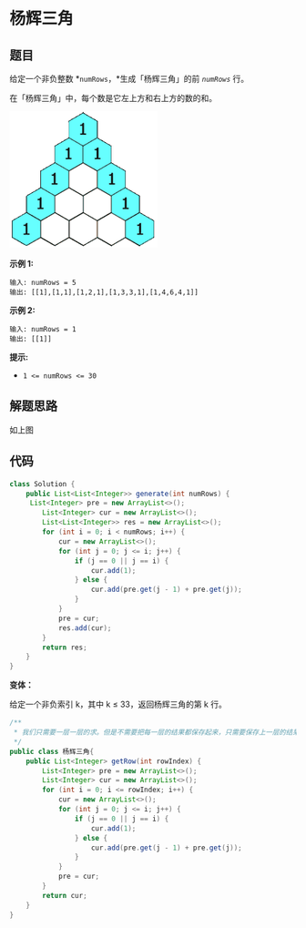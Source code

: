 # 杨辉三角



## 题目

给定一个非负整数 *`numRows`，*生成「杨辉三角」的前 *`numRows`* 行。

在「杨辉三角」中，每个数是它左上方和右上方的数的和。

![img](杨辉三角.assets/1626927345-DZmfxB-PascalTriangleAnimated2.gif)

 

**示例 1:**

```
输入: numRows = 5
输出: [[1],[1,1],[1,2,1],[1,3,3,1],[1,4,6,4,1]]
```

**示例 2:**

```
输入: numRows = 1
输出: [[1]]
```

 

**提示:**

- `1 <= numRows <= 30`

## 解题思路

如上图

## 代码

```java
class Solution {
    public List<List<Integer>> generate(int numRows) {
     List<Integer> pre = new ArrayList<>();
	    List<Integer> cur = new ArrayList<>();
	    List<List<Integer>> res = new ArrayList<>();
	    for (int i = 0; i < numRows; i++) {
	        cur = new ArrayList<>();
	        for (int j = 0; j <= i; j++) {
	            if (j == 0 || j == i) {
	                cur.add(1);
	            } else {
	                cur.add(pre.get(j - 1) + pre.get(j));
	            } 
	        }
	        pre = cur;
	        res.add(cur);
	    }
	    return res;
    }
}
```



**变体：**

给定一个非负索引 k，其中 k ≤ 33，返回杨辉三角的第 k 行。

```java
/**
 * 我们只需要一层一层的求。但是不需要把每一层的结果都保存起来，只需要保存上一层的结果，就可以求出当前层的结果了。
 */
public class 杨辉三角{
	public List<Integer> getRow(int rowIndex) {
	    List<Integer> pre = new ArrayList<>();
	    List<Integer> cur = new ArrayList<>();
	    for (int i = 0; i <= rowIndex; i++) {
	        cur = new ArrayList<>();
	        for (int j = 0; j <= i; j++) {
	            if (j == 0 || j == i) {
	                cur.add(1);
	            } else {
	                cur.add(pre.get(j - 1) + pre.get(j));
	            } 
	        }
	        pre = cur;
	    }
	    return cur;
	}
}
```

